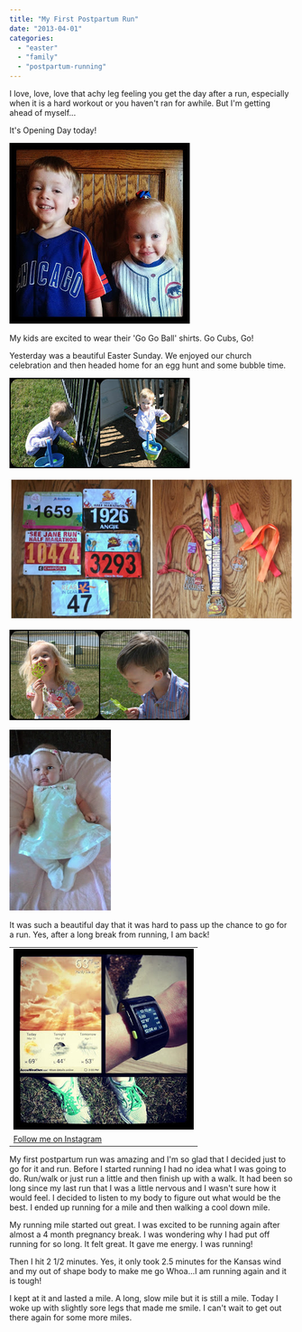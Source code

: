 ```yaml
---
title: "My First Postpartum Run"
date: "2013-04-01"
categories: 
  - "easter"
  - "family"
  - "postpartum-running"
---
```


I love, love, love that achy leg feeling you get the day after a run, especially when it is a hard workout or you haven't ran for awhile. But I'm getting ahead of myself...  
  
It's Opening Day today!   
  
  

[![](images/IMG_20130401_092828.jpg)](http://amotherspace.net/wp-content/uploads/2013/04/IMG_20130401_0928281.jpg)

  
My kids are excited to wear their 'Go Go Ball' shirts. Go Cubs, Go!   
  
  
Yesterday was a beautiful Easter Sunday. We enjoyed our church celebration and then headed home for an egg hunt and some bubble time.   
  

[![](images/PicMonkey+Collage+2.jpg)](http://amotherspace.net/wp-content/uploads/2013/04/PicMonkey+Collage+21.jpg)

  

[![](images/PicMonkey+Collage.jpg)](http://amotherspace.net/wp-content/uploads/2013/04/PicMonkey+Collage1.jpg)

  

[![](images/PicMonkey+Collage3.jpg)](http://amotherspace.net/wp-content/uploads/2013/04/PicMonkey+Collage31.jpg)

  

[![](images/IMAG0457.jpg)](http://amotherspace.net/wp-content/uploads/2013/04/IMAG04571.jpg)

  
It was such a beautiful day that it was hard to pass up the chance to go for a run. Yes, after a long break from running, I am back!   
  
  

<table align="center" cellpadding="0" cellspacing="0"><tbody><tr><td><a href="http://amotherspace.net/wp-content/uploads/2013/04/IMG_20130331_1558001.jpg" imageanchor="1"><img border="0" height="320" src="images/IMG_20130331_155800.jpg" width="320"></a></td></tr><tr><td><span><a href="http://instagram.com/amotherspace" target="_blank">Follow me on Instagram</a></span></td></tr></tbody></table>

My first postpartum run was amazing and I'm so glad that I decided just to go for it and run. Before I started running I had no idea what I was going to do. Run/walk or just run a little and then finish up with a walk. It had been so long since my last run that I was a little nervous and I wasn't sure how it would feel. I decided to listen to my body to figure out what would be the best. I ended up running for a mile and then walking a cool down mile.   
  
My running mile started out great. I was excited to be running again after almost a 4 month pregnancy break. I was wondering why I had put off running for so long. It felt great. It gave me energy. I was running!  
  
Then I hit 2 1/2 minutes. Yes, it only took 2.5 minutes for the Kansas wind and my out of shape body to make me go Whoa...I am running again and it is tough!  
  
I kept at it and lasted a mile. A long, slow mile but it is still a mile. Today I woke up with slightly sore legs that made me smile. I can't wait to get out there again for some more miles.
